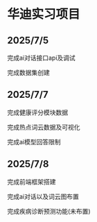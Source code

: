 # 华迪实习项目

## 2025/7/5 

完成ai对话接口api及调试

完成数据集创建

## 2025/7/7

完成健康评分模块数据

完成热点词云数据及可视化

完成ai模型回答限制

## 2025/7/8

完成前端框架搭建

完成ai对话以及词云图布置

完成疾病诊断预测功能(未布置)